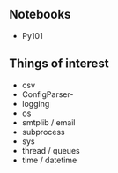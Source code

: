 ## Notebooks
- Py101


## Things of interest

- csv
- ConfigParser- 
- logging
- os 
- smtplib / email
- subprocess
- sys
- thread / queues
- time / datetime
